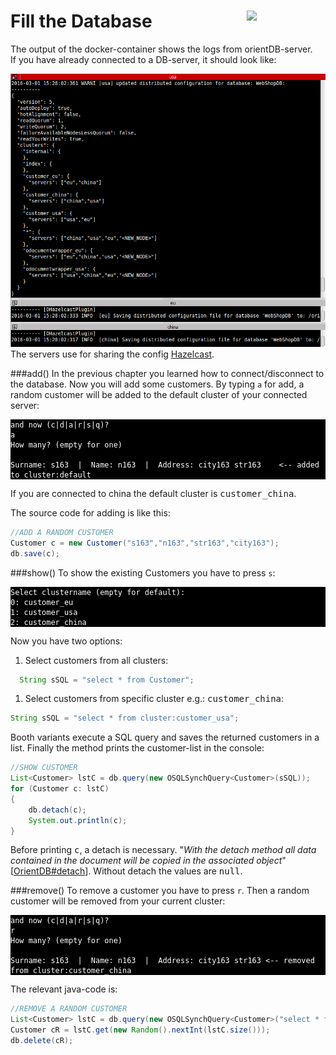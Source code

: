 # Fill the Database<a><img align="right" width="25%" src="https://github.com/pilleatus/orientdb-tutorial-distributed-database/blob/master/gitbook/images/add_customer.png?raw=true"/></a>
The output of the docker-container shows the logs from orientDB-server.  
If you have already connected to a DB-server, it should look like:  

![](./images/server_output_1.png)
The servers use for sharing the config [Hazelcast](https://hazelcast.com/).

###add()
In the previous chapter you learned how to connect/disconnect to the database. Now you will add some customers. By typing `a` for add, a random customer will be added to the default cluster of your connected server:
<pre style="background-color:black; color:white"><code>and now (c|d|a|r|s|q)?
a
How many? (empty for one)

Surname: s163  |  Name: n163  |  Address: city163 str163    &lt;-- added to cluster:default
</code></pre>

If you are connected to china the default cluster is <TT>customer_china</TT>. 

The source code for adding is like this:
```java
//ADD A RANDOM CUSTOMER
Customer c = new Customer("s163","n163","str163","city163");
db.save(c);	
```

###show()
To show the existing Customers you have to press `s`:

<pre style="background-color:black; color:white"><code>Select clustername (empty for default):
0: customer_eu
1: customer_usa
2: customer_china
</code></pre>

Now you have two options:

1. Select customers from all clusters:
  ```java
    String sSQL = "select * from Customer";
  ```
1. Select customers from specific cluster e.g.: <TT>customer_china</TT>:

  ```java
  String sSQL = "select * from cluster:customer_usa";
  ```

Booth variants execute a SQL query and saves the returned customers in a list. Finally the method prints the customer-list in the console: 

```java
//SHOW CUSTOMER
List<Customer> lstC = db.query(new OSQLSynchQuery<Customer>(sSQL));
for (Customer c: lstC) 
{
    db.detach(c);
    System.out.println(c);
}
```
  
Before printing <tt>c</tt>, a detach is necessary. "*With the detach method all data contained in the document will be copied in the associated object*"[[OrientDB#detach](http://orientdb.com/docs/last/Object-Database.html#detach)]. Without detach the values are <tt>null</tt>.

###remove()
To remove a customer you have to press `r`. Then a random customer will be removed from your current cluster:

<pre style="background-color:black; color:white"><code>and now (c|d|a|r|s|q)?
r
How many? (empty for one)

Surname: s163  |  Name: n163  |  Address: city163 str163 &lt-- removed from cluster:customer_china
</code></pre>

The relevant java-code is:

```java
//REMOVE A RANDOM CUSTOMER
List<Customer> lstC = db.query(new OSQLSynchQuery<Customer>("select * from cluster:customer_china"));
Customer cR = lstC.get(new Random().nextInt(lstC.size()));
db.delete(cR);
```



